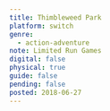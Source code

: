 ```yaml
---
title: Thimbleweed Park
platform: switch
genre:
  - action-adventure
note: Limited Run Games
digital: false
physical: true
guide: false
pending: false
posted: 2018-06-27
---
```

